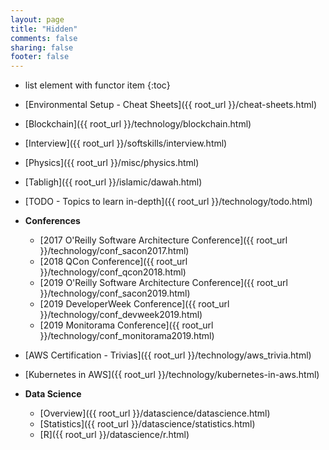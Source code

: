 ```yaml
---
layout: page
title: "Hidden"
comments: false
sharing: false
footer: false
---
```


* list element with functor item
{:toc}

* [Environmental Setup - Cheat Sheets]({{ root_url }}/cheat-sheets.html)
* [Blockchain]({{ root_url }}/technology/blockchain.html)
* [Interview]({{ root_url }}/softskills/interview.html)
* [Physics]({{ root_url }}/misc/physics.html)
* [Tabligh]({{ root_url }}/islamic/dawah.html)
* [TODO - Topics to learn in-depth]({{ root_url }}/technology/todo.html)
* __Conferences__
	* [2017 O'Reilly Software Architecture Conference]({{ root_url }}/technology/conf_sacon2017.html)
	* [2018 QCon Conference]({{ root_url }}/technology/conf_qcon2018.html)
	* [2019 O'Reilly Software Architecture Conference]({{ root_url }}/technology/conf_sacon2019.html)
	* [2019 DeveloperWeek Conference]({{ root_url }}/technology/conf_devweek2019.html)
	* [2019 Monitorama Conference]({{ root_url }}/technology/conf_monitorama2019.html)


* [AWS Certification - Trivias]({{ root_url }}/technology/aws_trivia.html)
* [Kubernetes in AWS]({{ root_url }}/technology/kubernetes-in-aws.html)

* **Data Science**
	* [Overview]({{ root_url }}/datascience/datascience.html)
	* [Statistics]({{ root_url }}/datascience/statistics.html)
	* [R]({{ root_url }}/datascience/r.html)